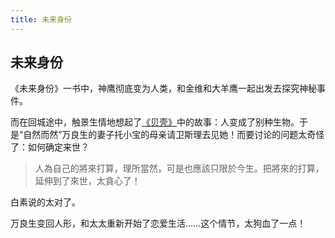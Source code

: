 ```yaml
---
title: 未来身份
---
```


## 未来身份

《未来身份》一书中，神鹰彻底变为人类，和金维和大羊鹰一起出发去探究神秘事件。

而在回城途中，触景生情地想起了[《贝壳》](../019)中的故事：人变成了别种生物。于是“自然而然”万良生的妻子托小宝的母亲请卫斯理去见她！而要讨论的问题太奇怪了：如何确定来世？

>人為自己的將來打算，理所當然，可是也應該只限於今生。把將來的打算，延伸到了來世，太貪心了！

白素说的太对了。

万良生变回人形，和太太重新开始了恋爱生活……这个情节，太狗血了一点！
